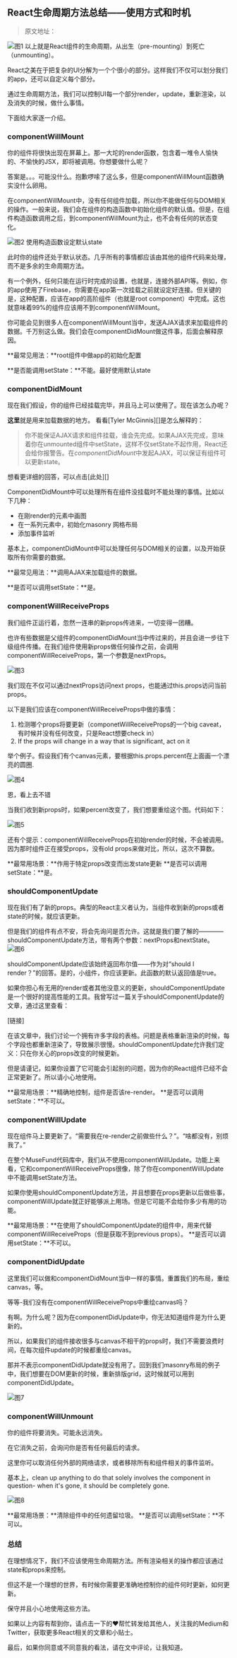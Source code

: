 ## React生命周期方法总结——使用方式和时机

>原文地址：

![图1](img/1.png)
以上就是React组件的生命周期，从出生（pre-mounting）到死亡（unmounting）。

React之美在于把复杂的UI分解为一个个很小的部分。这样我们不仅可以划分我们的app，还可以自定义每个部分。

通过生命周期方法，我们可以控制UI每一个部分render，update，重新渲染，以及消失的时候，做什么事情。

下面给大家逐一介绍。

### componentWillMount

你的组件将很快出现在屏幕上。那一大坨的render函数，包含着一堆令人愉快的、不愉快的JSX，即将被调用。你想要做什么呢？

答案是。。。可能没什么。抱歉啰嗦了这么多，但是componentWillMount函数确实没什么卵用。

在componentWillMount中，没有任何组件加载，所以你不能做任何与DOM相关的操作。一般来说，我们会在组件的构造函数中初始化组件的默认值。但是，在组件构造函数调用之后，到componentWillMount为止，也不会有任何的状态变化。

![图2](img/2.png)
使用构造函数设定默认state

此时你的组件还处于默认状态。几乎所有的事情都应该由其他的组件代码来处理，而不是多余的生命周期方法。

有一个例外，任何只能在运行时完成的设置，也就是，连接外部API等。例如，你的app使用了Firebase，你需要在app第一次挂载之前就设定好连接。但关键的是，这种配置，应该在app的高阶组件（也就是root component）中完成。这也就意味着99%的组件应该用不到componentWillMount。

你可能会见到很多人在componentWillMount当中，发送AJAX请求来加载组件的数据。千万别这么做。我们会在componentDidMount做这件事，后面会解释原因。

**最常见用法：**root组件中做app的初始化配置

**是否能调用setState：**不能。最好使用默认state

### componentDidMount

现在我们假设，你的组件已经挂载完毕，并且马上可以使用了。现在该怎么办呢？

**这里**就是用来加载数据的地方。 看看[Tyler McGinnis][]是怎么解释的：

> 你不能保证AJAX请求和组件挂载，谁会先完成。如果AJAX先完成，意味着你在unmounted组件中setState，这样不仅setState不起作用，React还会给你报警告。在*componentDidMount*中发起AJAX，可以保证有组件可以更新state。

想看更详细的回答，可以点击[此处][]

ComponentDidMount中可以处理所有在组件没挂载时不能处理的事情。比如以下几种：

- 在刚render的<canvas>元素中画图
- 在一系列元素中，初始化masonry 网格布局
- 添加事件监听

基本上，componentDidMount中可以处理任何与DOM相关的设置，以及开始获取所有你需要的数据。

**最常见用法：**调用AJAX来加载组件的数据。

**是否可以调用setState：**是。


### componentWillReceiveProps

我们组件正运行着，忽然一连串的新props传进来，一切变得一团糟。

也许有些数据是父组件的componentDidMount当中传过来的，并且会进一步往下级组件传播。在我们组件使用新props做任何操作之前，会调用componentWillReceiveProps，第一个参数是nextProps。

![图3](img/3.png)

我们现在不仅可以通过nextProps访问next props，也能通过this.props访问当前props。

以下是我们应该在componentWillReceiveProps中做的事情：

1. 检测哪个props将要更新（componetWillReceiveProps的一个big caveat，有时候并没有任何改变，只是React想要check in）
2. If the props will change in a way that is significant, act on it

举个例子。假设我们有个canvas元素，要根据this.props.percent在上面画一个漂亮的圆圈.

![图4](img/4.png)

恩，看上去不错

当我们收到新props时，如果percent改变了，我们想要重绘这个图。代码如下：

![图5](img/5.png)

还有个提示：componentWillReceiveProps在初始render的时候，不会被调用。因为那时组件正在接受props，没有old props来做对比，所以，这次不算数。

**最常用场景：**作用于特定props改变而出发state更新
**是否可以调用setState：**是。

### shouldComponentUpdate

现在我们有了新的props。典型的React主义者认为，当组件收到新的props或者state的时候，就应该更新。

但是我们的组件有点不安，将会先询问是否允许。这就是我们要了解的————shouldComponentUpdate方法，带有两个参数：nextProps和nextState。
![图6](img/6.png)

shouldComponentUpdate应该始终返回布尔值——作为对“should I render？”的回答。是的，小组件，你应该更新。此函数的默认返回值是true。

如果你担心有无用的render或者其他没意义的更新，shouldComponentUpdate是一个很好的提高性能的工具。我曾写过一篇关于shouldComponentUpdate的文章，通过这里查看：

[链接]

在该文章中，我们讨论一个拥有许多字段的表格。问题是表格重新渲染的时候，每个字段也都重新渲染了，导致展示很慢。shouldComponentUpdate允许我们定义：只在你关心的props改变的时候更新。

但是请谨记，如果你设置了它可能会引起别的问题，因为你的React组件已经不会正常更新了。所以请小心地使用。

**最常用场景：**精确地控制，组件是否该re-render。
**是否可以调用setState：**不可以。

### componentWillUpdate

现在组件马上要更新了。“需要我在re-render之前做些什么？”。“啥都没有，别烦我了。”

在整个MuseFund代码库中，我们从不使用componentWillUpdate。功能上来看，它和componentWillReceiveProps很像，除了你在componentWillUpdate中不能调用setState方法。

如果你使用shouldComponentUpdate方法，并且想要在props更新以后做些事，componentWillUpdate就正好能够派上用场。但是它可能不会给你多少有用的功能。

**最常用场景：**在使用了shouldComponentUpdate的组件中，用来代替componentWillReceiveProps（但是获取不到previous props）。
**是否可以调用setState：**不可以。

### componentDidUpdate

这里我们可以做和componentDidMount当中一样的事情。重置我们的布局，重绘canvas，等。

等等-我们没有在componentWillReceiveProps中重绘canvas吗？

有啊。为什么呢？因为在componentDidUpdate中，你无法知道组件是为什么更新的。

所以，如果我们的组件接收很多与canvas不相干的props时，我们不需要浪费时间，在每次组件update的时候都重绘canvas。

那并不表示componentDidUpdate就没有用了。回到我们masonry布局的例子中，我们想要在DOM更新的时候，重新排版grid，这时候就可以用到componentDidUpdate。

![图7](img/7.png)

### componentWillUnmount
你的组件将要消失。可能永远消失。

在它消失之前，会询问你是否有任何最后的请求。

这里你可以取消任何外部的网络请求，或者移除所有和组件相关的事件监听。

基本上，clean up anything to do that solely involves the component in question- when it's gone, it should be completely gone.

![图8](img/8.png)


**最常用场景：**清除组件中的任何遗留垃圾。
**是否可以调用setState：**不可以。
### 总结

在理想情况下，我们不应该使用生命周期方法。所有渲染相关的操作都应该通过state和props来控制。

但这不是一个理想的世界，有时候你需要更准确地控制你的组件何时更新，如何更新。

保守并且小心地使用这些方法。

如果以上内容有帮到你，请点击一下的❤️帮忙转发给其他人，关注我的Medium和Twitter，获取更多React相关的文章和小贴士。

最后，如果你同意或不同意我的看法，请在文中评论，让我知道。










